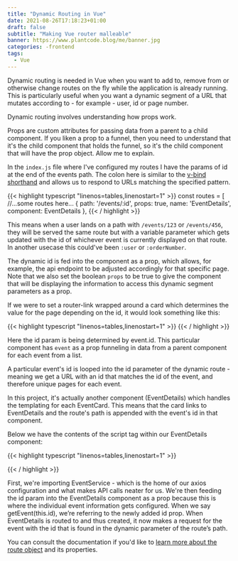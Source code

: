 ```yaml
---
title: "Dynamic Routing in Vue"
date: 2021-08-26T17:18:23+01:00
draft: false
subtitle: "Making Vue router malleable"
banner: https://www.plantcode.blog/me/banner.jpg
categories: -frontend
tags:
  - Vue
---
```


Dynamic routing is needed in Vue when you want to add to, remove from or otherwise change routes on the fly while the application is already running. This is particularly useful when you want a dynamic segment of a URL that mutates according to - for example - user, id or page number.

Dynamic routing involves understanding how props work.

Props are custom attributes for passing data from a parent to a child component. If you liken a prop to a funnel, then you need to understand that it's the child component that holds the funnel, so it's the child component that will have the prop object. Allow me to explain.

In the `index.js` file where I've configured my routes I have the params of id at the end of the events path. The colon here is similar to the [v-bind shorthand](https://v3.vuejs.org/guide/class-and-style.html#object-syntax) and allows us to respond to URLs matching the specified pattern.

{{< highlight typescript "linenos=tables,linenostart=1" >}}
const routes = [
//...some routes here...
{
path: '/events/:id',
props: true,
name: 'EventDetails',
component: EventDetails
},
{{< / highlight >}}

This means when a user lands on a path with `/events/123` or `/events/456`, they will be served the same route but with a variable parameter which gets updated with the id of whichever event is currently displayed on that route. In another usecase this could've been `:user` or `:orderNumber`.

The dynamic id is fed into the component as a prop, which allows, for example, the api endpoint to be adjusted accordingly for that specific page. Note that we also set the boolean `props` to be true to give the component that will be displaying the information to access this dynamic segment parameters as a prop.

If we were to set a router-link wrapped around a card which determines the value for the page depending on the id, it would look something like this:

{{< highlight typescript "linenos=tables,linenostart=1" >}}
<router-link :to="{ name: 'EventDetails', params: { id: event.id } }">
{{< / highlight >}}

Here the id param is being determined by event.id. This particular component has `event` as a prop funneling in data from a parent component for each event from a list.

A particular event's id is looped into the id parameter of the dynamic route - meaning we get a URL with an id that matches the id of the event, and therefore unique pages for each event.

In this project, it's actually another component (EventDetails) which handles the templating for each EventCard. This means that the card links to EventDetails and the route's path is appended with the event's id in that component.

Below we have the contents of the script tag within our EventDetails component:

{{< highlight typescript "linenos=tables,linenostart=1" >}}
<script>
import EventService from '@/services/EventService.js'
export default {
    props: {
    id: {
      type: String
    }
  },
    data() {
    return {
        event: null
    }
  },
  created() {
    EventService.getEvent(this.id)
    .then(response => {
    this.event = response.data
    })
    .catch(error => {
    console.log(error)
    })
  }
}
</script>
{{< / highlight >}}

First, we're importing EventService - which is the home of our axios configuration and what makes API calls neater for us. We're then feeding the id param into the EventDetails component as a prop because this is where the individual event information gets configured.
When we say getEvent(this.id), we’re referring to the newly added id prop. When EventDetails is routed to and thus created, it now makes a request for the event with the id that is found in the dynamic parameter of the route’s path.

You can consult the documentation if you'd like to [learn more about the route object](https://router.vuejs.org/api/#the-route-object) and its properties.
